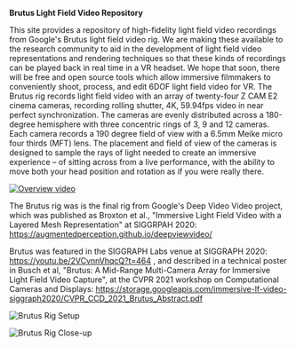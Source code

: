 **Brutus Light Field Video Repository**

This site provides a repository of high-fidelity light field video recordings from Google's Brutus light field video rig.  We are making these available to the research community to aid in the development of light field video representations and rendering techniques so that these kinds of recordings can be played back in real time in a VR headset.  We hope that soon, there will be free and open source tools which allow immersive filmmakers to conveniently shoot, process, and edit 6DOF light field video for VR.  The Brutus rig records light field video with an array of twenty-four Z CAM E2 cinema cameras, recording rolling shutter, 4K, 59.94fps video in near perfect synchronization.  The cameras are evenly distributed across a 180-degree hemisphere with three concentric rings of 3, 9 and 12 cameras.  Each camera records a 190 degree field of view with a 6.5mm Meike micro four thirds (MFT) lens.  The placement and field of view of the cameras is designed to sample the rays of light needed to create an immersive experience – of sitting across from a live performance, with the ability to move both your head position and rotation as if you were really there.

[![Overview video](https://lh3.googleusercontent.com/yXVH6JYYe2k5TUrhpHOPFG6b67beVipuUnETZG05le_5roNN31aKqgCzg0lwnjbalDip89bqt8iHl8zBDSCRVs_W5kB3EK9KA6oimnJnIyDsAjAooNJt5zmG-ODcS4DBdBx6svyQCufJSLFq0IUsS1BlW7NIMaYVM5agRXolFEmRuozRl7NrISNmtLZvPAvongTMURQLzxGlT4ZoDK5EKdDfKQLfMtJ3rOB3yLbBy3F2qv97vPtP0gP2Zwn6ov-xWhszpFbOJJAqudzDEL4n7QJUE9eOjTEiqGPk7OZUvBvpu8HIgrMbtVxHq-u7hAxxsCH0VmC8E1K9LWcZbItd6_KL7tyGYPxuUuY4sB09y8qF1VV55EUmHqR72AJXQWD2Puos7S25TPVMG9BQcd61IG5VMD0tZ3PMxZ9P-8nq_XLPEPgfDDp7cLXEFMcbZXwF17yk9CuMOVs3Vr8WLjm9HNi75dM_RAYM6k4Ffl9Zs-HkEU0ZEf7zQdgfaHwjt2Oya1aei6srVhLbDRAgLK_pHnFMqy-XWAxX0lLkCDfvW_gPMbRaU221wCgY6G-S0K6Wfwh0trV0ssArsuc_4va9NbgUFfXESSi8LtESoArbs4fi5Ft_US5ExIc36QSi_xyhwLexkMsuIKSrukYxHmjFefa8IBQN2XCKW1RwGoBCvYNoYkTQp8xfoxZvPAS_HV_YiFv2NFMP2vt6znjNNjM9F_rfpTlll7djPyu6WbFdYTlXkiPQ5ypI7tXUdn0Ck-ORDtB-LHxt4DDUHo_ogHl6iVvFNcWzWK9LUA=w1278-h721-no?authuser=1)](https://youtu.be/g5HZwIbTY5o)

The Brutus rig was is the final rig from Google's Deep Video Video project, which was published as Broxton et al., "Immersive Light Field Video with a Layered Mesh Representation" at SIGGRPAH 2020: https://augmentedperception.github.io/deepviewvideo/

Brutus was featured in the SIGGRAPH Labs venue at SIGGRAPH 2020: https://youtu.be/2VCvnnVhqcQ?t=464 , and described in a technical poster in Busch et al, "Brutus: A Mid-Range Multi-Camera Array for Immersive Light Field Video Capture", at the CVPR  2021 workshop on Computational Cameras and Displays: https://storage.googleapis.com/immersive-lf-video-siggraph2020/CVPR_CCD_2021_Brutus_Abstract.pdf


![Brutus Rig Setup](https://lh3.googleusercontent.com/pw/AL9nZEVs0tpFtPsTB9mVvbDr6cX9VSg9148CxQ_lf7FvoLoTvvKilZC7pN7wtjyY4bp94Eo_yO1PjGWhX7M8xuIrWkU5cCOz9XTJ3fpAoDQ_mc04XtjXLhXf5q5cVL5suHOaVg-sdwZyYr6U2eSeHXSzKuqNhw=w1263-h947-no?authuser=0)



![Brutus Rig Close-up](https://lh3.googleusercontent.com/pw/AL9nZEV3734rdinxt2AcW8owhm1poCh5aAeEaqCuoDljMAq23BYoYlilV0Z0hJI9aE_DPkgKTiSB5coxgE7zlmH7-lrYT4RogZKm0BZU1tRMbgl_qaXQM5o3Erwkl5QWO1xyrQ5civ6dTCJFDZkLtF1UCfbULQ=w1263-h947-no?authuser=0)

